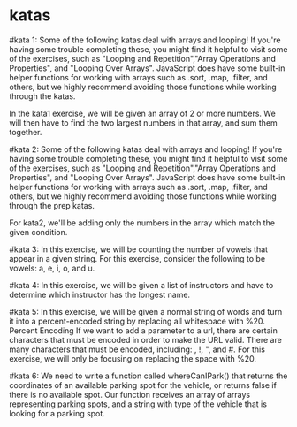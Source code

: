 # katas

#kata 1:
Some of the following katas deal with arrays and looping! If you're having some trouble completing these, you might find it helpful to visit some of the exercises, such as "Looping and Repetition","Array Operations and Properties", and "Looping Over Arrays". JavaScript does have some built-in helper functions for working with arrays such as .sort, .map, .filter, and others, but we highly recommend avoiding those functions while working through the katas.

In the kata1 exercise, we will be given an array of 2 or more numbers. We will then have to find the two largest numbers in that array, and sum them together.


#kata 2:
Some of the following katas deal with arrays and looping! If you're having some trouble completing these, you might find it helpful to visit some of the exercises, such as "Looping and Repetition","Array Operations and Properties", and "Looping Over Arrays". JavaScript does have some built-in helper functions for working with arrays such as .sort, .map, .filter, and others, but we highly recommend avoiding those functions while working through the prep katas.

For kata2, we'll be adding only the numbers in the array which match the given condition.

#kata 3:
In this exercise, we will be counting the number of vowels that appear in a given string. For this exercise, consider the following to be vowels: a, e, i, o, and u.

#kata 4:
In this exercise, we will be given a list of instructors and have to determine which instructor has the longest name.

#kata 5:
In this exercise, we will be given a normal string of words and turn it into a percent-encoded string by replacing all whitespace with %20.
Percent Encoding
If we want to add a parameter to a url, there are certain characters that must be encoded in order to make the URL valid. There are many characters that must be encoded, including: , !, ", and #. For this exercise, we will only be focusing on replacing the space with %20.

#kata 6:
We need to write a function called whereCanIPark() that returns the coordinates of an available parking spot for the vehicle, or returns false if there is no available spot. Our function receives an array of arrays representing parking spots, and a string with type of the vehicle that is looking for a parking spot.
